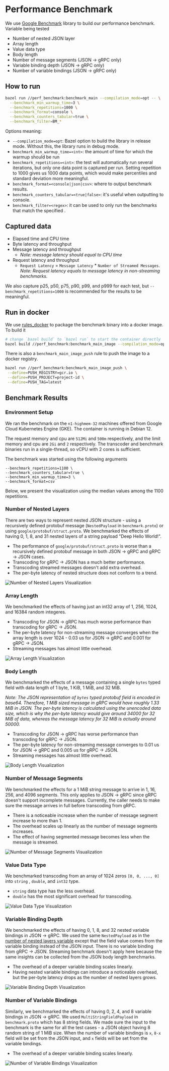 # Performance Benchmark

We use [Google Benchmark](https://github.com/google/benchmark) library to build
our performance benchmark. Variable being tested

- Number of nested JSON layer
- Array length
- Value data type
- Body length
- Number of message segments (JSON -> gRPC only)
- Variable binding depth (JSON -> gRPC only)
- Number of variable bindings (JSON -> gRPC only)

## How to run

```bash
bazel run //perf_benchmark:benchmark_main --compilation_mode=opt -- \
  --benchmark_min_warmup_time=3 \
  --benchmark_repetitions=1000 \
  --benchmark_format=console \
  --benchmark_counters_tabular=true \
  --benchmark_filter=BM_*
```

Options meaning:

- `--compilation_mode=opt`: Bazel option to build the library in release mode.
  Without this, the library runs in debug mode.
- `benchmark_min_warmup_time=<int>`: the amount of time for which the warmup
  should be run
- `benchmark_repetitions=<int>`: the test will automatically run several
  iterations, but only one data point is captured per run. Setting repetition to
  1000 gives us 1000 data points, which would make percentiles and standard
  deviation more meaningful.
- `benchmark_format=<console|json|csv>`: where to output benchmark results.
- `benchmark_counters_tabular=<true|false>`: it's useful when outputting to
  console.
- `benchmark_filter=<regex>`: it can be used to only run the benchmarks that
  match the specified <regex>.

## Captured data

- Elapsed time and CPU time
- Byte latency and throughput
- Message latency and throughput 
  - _Note: message latency should equal to CPU time_
- Request latency and throughput
  - `Request Latency` = `Message Latency` * `Number of Streamed Messages`. _Note: Request latency equals to message latency in non-streaming benchmarks._

We also capture p25, p50, p75, p90, p99, and p999 for each test,
but `--benchmark_repetitions=1000` is recommended for the results to be
meaningful.

## Run in docker

We use [rules_docker](https://github.com/bazelbuild/rules_docker) to package the
benchmark binary into a docker image. To build it

```bash
# change `bazel build` to `bazel run` to start the container directly
bazel build //perf_benchmark:benchmark_main_image --compilation_mode=opt
```

There is also a `benchmark_main_image_push` rule to push the image to a docker
registry.

```bash
bazel run //perf_benchmark:benchmark_main_image_push \
 --define=PUSH_REGISTRY=gcr.io \
 --define=PUSH_PROJECT=project-id \
 --define=PUSH_TAG=latest
```

## Benchmark Results

### Environment Setup

We ran the benchmark on the `n1-highmem-32` machines offered from Google Cloud
Kubernetes Engine (GKE). The container is running in Debian 12.

The request memory and cpu are `512Mi` and `500m` respectively, and the limit
memory and cpu are `2Gi` and `2` respectively. The transcoder and benchmark
binaries run in a single-thread, so vCPU with 2 cores is sufficient.

The benchmark was started using the following arguments

```
--benchmark_repetitions=1100 \
--benchmark_counters_tabular=true \
--benchmark_min_warmup_time=3 \
--benchmark_format=csv
```

Below, we present the visualization using the median values among the 1100
repetitions.

### Number of Nested Layers

There are two ways to represent nested JSON structure - using a recursively
defined protobuf message (`NestedPayload` in `benchmark.proto`) or
using `google/protobuf/struct.proto`. We benchmarked the effects of having
0, 1, 8, and 31 nested layers of a string payload "Deep Hello World!".

- The performance of `google/protobuf/struct.proto` is worse than a recursively
  defined protobuf message in both JSON -> gRPC and gRPC -> JSON cases.
- Transcoding for gRPC -> JSON has a much better performance.
- Transcoding streamed messages doesn't add extra overhead.
- The per-byte latency of nested structure does not conform to a trend.

![Number of Nested Layers Visualization](image/nested_layers.jpg "Number of Nested Layers")

### Array Length

We benchmarked the effects of having just an int32 array of 1, 256, 1024, and 16384 random integeres.

- Transcoding for JSON -> gRPC has much worse performance than transcoding for
  gRPC -> JSON.
- The per-byte latency for non-streaming message converges when the array length
  is over 1024 - 0.03 us for JSON -> gRPC and 0.001 for gRPC -> JSON.
- Streaming messages has almost little overhead.

![Array Length Visualization](image/array_length.jpg "Array Length")

### Body Length

We benchmarked the effects of a message containing a single `bytes` typed field
with data length of 1 byte, 1 KiB, 1 MiB, and 32 MiB.

_Note: The JSON representation of `bytes` typed protobuf field is encoded in
base64. Therefore, 1 MiB sized message in gRPC would have roughly 1.33 MiB in
JSON. The per-byte latency is calculated using the unencoded data size, which is
why the per-byte latency would give around 34000 for 32 MiB of data, whereas the
message latency for 32 MiB is actually around 50000._

- Transcoding for JSON -> gRPC has worse performance than transcoding for gRPC
  -> JSON.
- The per-byte latency for non-streaming message converges to 0.01 us for JSON
  -> gRPC and 0.005 us for gRPC -> JSON.
- Streaming messages has almost little overhead.

![Body Length Visualization](image/body_length.jpg "Body Length")

### Number of Message Segments

We benchmarked the effects for a 1 MiB string message to arrive in 1, 16, 256, and 4096 segments. This only applies to
JSON -> gRPC since gRPC doesn't support incomplete messages. Currently, the
caller needs to make sure the message arrives in full before transcoding from
gRPC.

- There is a noticeable increase when the number of message segment increase to
  more than 1.
- The overhead scales up linearly as the number of message segments increases.
- The effect of having segmented message becomes less when the message is
  streamed.

![Number of Message Segments Visualization](image/num_message_segment.jpg "Number of Message Segments Visualization")

### Value Data Type

We benchmarked transcoding from an array of 1024 zeros `[0, 0, ..., 0]` into `string`
, `double`, and `int32` type.

- `string` data type has the less overhead.
- `double` has the most significant overhead for transcoding.

![Value Data Type Visualization](image/value_data_type.png "Value Data Type")

### Variable Binding Depth

We benchmarked the effects of having 0, 1, 8, and 32 nested variable bindings in JSON ->
gRPC. We used the same `NestedPayload` as in the [number of nested layers variable](#number-of-nested-layers) except that the field value comes from the variable binding instead of the JSON input. There is no variable binding from gRPC -> JSON. Streaming benchmark
doesn't apply here because the same insights can be collected from the JSON body
length benchmarks.

- The overhead of a deeper variable binding scales linearly.
- Having nested variable bindings can introduce a noticeable overhead, but the
  per-byte latency drops as the number of nested layers grows.

![Variable Binding Depth Visualization](image/variable_binding_depth.jpg "Variable Binding Depth")

### Number of Variable Bindings

Similarly, we benchmarked the effects of having 0, 2, 4, and 8 variable bindings in
JSON -> gRPC. We used `MultiStringFieldPayload` in `benchmark.proto` which has 8 string fields. We made sure the input
to the benchmark is the same for all the test cases - a JSON object having 8 random string of 1 MiB size. When the number of variable bindings is `x`, `8-x` field will be set from the JSON input, and `x` fields will be set from the variable bindings.

- The overhead of a deeper variable binding scales linearly.

![Number of Variable Bindings Visualization](image/num_variable_bindings.jpg "Number of Variable Bindings")
